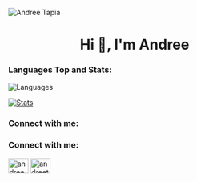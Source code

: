 ![Andree Tapia](./docs/kprofile.gif)

<h1 align="center">Hi 👋, I'm Andree</h1>

<!-- ### Connect with me: -->

<!-- [<img src="https://img.shields.io/badge/codepen-%231E1F26.svg?&style=for-the-badge&logo=codepen&logoColor=white" />](https://codepen.io/AndreeTapia) -->
<!-- [<img src ="https://img.shields.io/badge/hackerrank-%2369C967.svg?&style=for-the-badge&logo=hackerrank&logoColor=white">](https://www.hackerrank.com/kewin392) -->
<!-- [<img src="https://img.shields.io/badge/medium-%2312100E.svg?&style=for-the-badge&logo=medium&logoColor=white" />](#) -->
<!-- [<img src="https://img.shields.io/badge/linkedin-%230077B5.svg?&style=for-the-badge&logo=linkedin&logoColor=white" />](#) -->
<!-- [<img src ="https://img.shields.io/badge/whatsapp-%234AC959.svg?&style=for-the-badge&logo=whatsapp&logoColor=white">](https://api.whatsapp.com/send?phone=+51923477942&text=Hola%20Andree,%20...) -->

<!-- ### Languages and Tools: -->

<!-- ![HTML](https://img.shields.io/badge/-HTML-000?style=flat&logo=html5)
![JavaScript](https://img.shields.io/badge/-JavaScript-000?style=flat&logo=javascript)
![Bootstrap](https://img.shields.io/badge/-Bootstrap-000?style=flat&logo=bootstrap)
![VueJS](https://img.shields.io/badge/-VueJS-000?style=flat&logo=vue.js)
![SocketIO](https://img.shields.io/badge/-SocketIO-000?style=flat&logo=socket.io)
![NodeJS](https://img.shields.io/badge/-NodeJS-000?style=flat&logo=node.js)
![PostgreSQL](https://img.shields.io/badge/-PostgreSQL-000?style=flat&logo=postgresql)
![MongoDB](https://img.shields.io/badge/-MongoDB-000?style=flat&logo=mongodb)
![Heroku](https://img.shields.io/badge/-Heroku-000?style=flat&logo=heroku)  -->

### Languages Top and Stats:

![Languages](https://github-readme-stats.vercel.app/api/top-langs/?username=atapia7&show_icons=true&layout=compact&langs_count=10&theme=tokyonight)

[![Stats](https://awesome-github-stats.azurewebsites.net/user-stats/atapia7?cardType=level&theme=tokyonight&preferLogin=false)](https://git.io/awesome-stats-card)

### Connect with me:
<h3 align="left">Connect with me:</h3>
<p align="left">
<a href="https://dev.to/andree.tapia" target="blank"><img align="center" src="https://raw.githubusercontent.com/rahuldkjain/github-profile-readme-generator/master/src/images/icons/Social/devto.svg" alt="andree.tapia" height="30" width="40" /></a>
<a href="https://linkedin.com/in/andreetapia" target="blank"><img align="center" src="https://raw.githubusercontent.com/rahuldkjain/github-profile-readme-generator/master/src/images/icons/Social/linked-in-alt.svg" alt="andreetapia" height="30" width="40" /></a>
</p>

<!--
**AndreeTapia/AndreeTapia** is a ✨ _special_ ✨ repository because its `README.md` (this file) appears on your GitHub profile.

Here are some ideas to get you started:

- 🔭 I’m currently working on ...
- 🌱 I’m currently learning ...
- 👯 I’m looking to collaborate on ...
- 🤔 I’m looking for help with ...
- 💬 Ask me about ...
- 📫 How to reach me: ...
- 😄 Pronouns: ...
- ⚡ Fun fact: ...
-->
